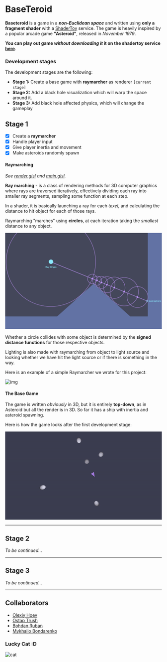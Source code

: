 # BaseTeroid
**Baseteroid** is a game in a **_non-Euclidean space_** and written using **only a fragment
shader** with a [ShaderToy](https://www.shadertoy.com/) service. The game is heavily inspired by a popular arcade game **"Asteroid"**,
released in _November 1979_.

**You can play out game _without downloading it_ it on the shadertoy service [here](https://www.shadertoy.com/view/csS3RR)**.

### Development stages
The development stages are the following:
- **Stage 1:** Create a base game with **raymarcher** as renderer `[current stage]`
- **Stage 2:** Add a black hole visualization which will warp the space around it.
- **Stage 3:** Add black hole affected physics, which will change the gameplay

## Stage 1
- [x] Create a **raymarcher**
- [x] Handle player input
- [x] Give player inertia and movement
- [x] Make asteroids randomly spawn

#### Raymarching

_See [render.glsl](./utility/render.glsl) and [main.glsl](./main.glsl)._

**Ray marching** -  is a class of rendering methods for 3D computer graphics where rays are traversed iteratively, effectively dividing each ray into smaller ray segments, sampling some function at each step.

In a shader, it is basically launching a ray for each _texel_, and calculating the distance to hit object for each of those rays.

Raymarching "marches" using **circles**, at each iteration taking the _smallest_ distance to any object.

![img](./img/ray_march_example.png)

Whether a circle collides with some object is determined by the **signed distance functions** for those respective objects.

Lighting is also made with raymarching from object to light source and looking whether we have hit the light source or if there is something in the way.

Here is an example of a simple Raymarcher we wrote for this project:

![img](./img/raymarching.gif)

#### The Base Game
The game is written _obviously_ in 3D, but it is entirely **top-down**, as in Asteroid but all the render is in 3D. So far it has a ship with inertia and asteroid spawning.

Here is how the game looks after the first development stage:

![img](./img/part1_progress.gif)

---

## Stage 2
_To be continued..._

---

## Stage 3
_To be continued..._

---

## Collaborators

- [Olexiy Hoev](https://github.com/alexg-lviv)
- [Ostap Trush](https://github.com/Adeon18)
- [Bohdan Ruban](https://github.com/iamthewalrus67)
- [Mykhailo Bondarenko](https://github.com/michael-2956)

### Lucky Cat :D

![cat](./img/cat.gif)

